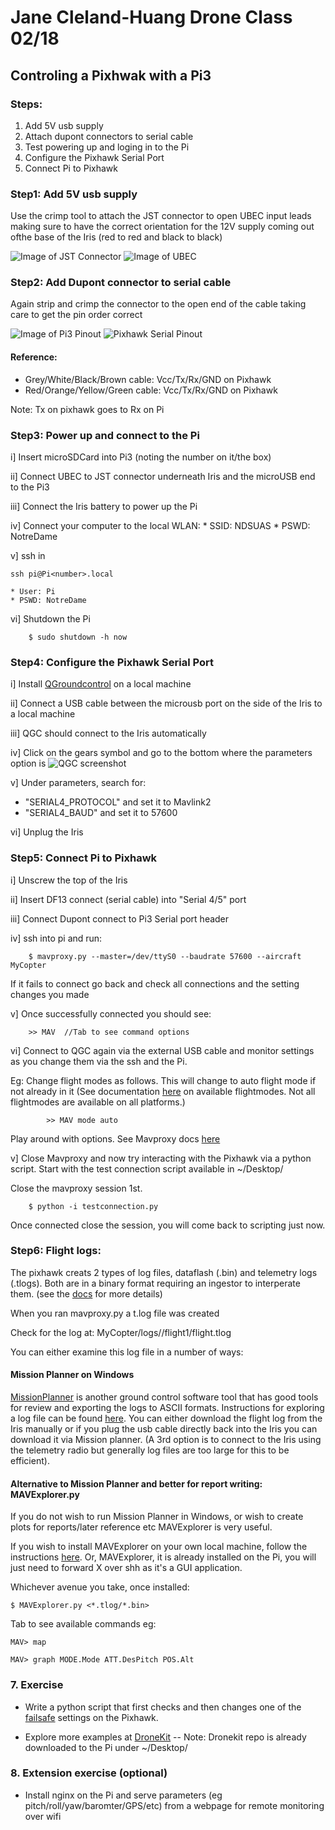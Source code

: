 # Jane Cleland-Huang Drone Class 02/18
## Controling a Pixhwak with a Pi3
### Steps:
1. Add 5V usb supply 
2. Attach dupont connectors to serial cable
3. Test powering up and loging in to the Pi
4. Configure the Pixhawk Serial Port
5. Connect Pi to Pixhawk


### Step1: Add 5V usb supply
Use the crimp tool to attach the JST connector to open UBEC input leads making sure to have the correct orientation for the 12V supply coming out ofthe base of the Iris
(red to red and black to black)

![Image of JST Connector](https://r4space.github.io/docs/images/JST.jpeg)
![Image of UBEC](https://r4space.github.io/docs/images/UBEC.jpg)


### Step2: Add Dupont connector to serial cable
Again strip and crimp the connector to the open end of the cable taking care to get the pin order correct

![Image of Pi3 Pinout](https://r4space.github.io/docs/images/rp3_pinout.png)
![Pixhawk Serial Pinout](https://r4space.github.io/docs/images/PHSerial.png)

#### Reference:
- Grey/White/Black/Brown cable: Vcc/Tx/Rx/GND on Pixhawk
- Red/Orange/Yellow/Green cable:  Vcc/Tx/Rx/GND on Pixhawk

Note: Tx on pixhawk goes to Rx on Pi

### Step3: Power up and connect to the Pi
i] Insert microSDCard into Pi3 (noting the number on it/the box)

ii] Connect UBEC to JST connector underneath Iris and the microUSB end to the Pi3

iii] Connect the Iris battery to power up the Pi

iv] Connect your computer to the local WLAN:
    * SSID: NDSUAS
    * PSWD: NotreDame

v] ssh in
```
ssh pi@Pi<number>.local
```
    * User: Pi
    * PSWD: NotreDame

vi] Shutdown the Pi 
```
    $ sudo shutdown -h now
```

### Step4: Configure the Pixhawk Serial Port
i] Install [QGroundcontrol](http://qgroundcontrol.com/downloads/) on a local machine

ii] Connect a USB cable between the microusb port on the side of the Iris to a local machine

iii] QGC should connect to the Iris automatically

iv] Click on the gears symbol and go to the bottom where the parameters option is
![QGC screenshot](https://r4space.github.io/docs/images/qgc.png)

v] Under parameters, search for:
  - "SERIAL4_PROTOCOL" and set it to Mavlink2
  - "SERIAL4_BAUD" and set it to 57600

vi] Unplug the Iris

### Step5: Connect Pi to Pixhawk
i] Unscrew the top of the Iris

ii] Insert DF13 connect (serial cable) into "Serial 4/5" port

iii] Connect Dupont connect to Pi3 Serial port header

iv] ssh into pi and run:
```
    $ mavproxy.py --master=/dev/ttyS0 --baudrate 57600 --aircraft MyCopter
```   

If it fails to connect go back and check all connections and the setting changes you made

v] Once successfully connected you should see:
```
    >> MAV  //Tab to see command options
```


vi] Connect to QGC again via the external USB cable and monitor settings as you change them via the ssh and the Pi.  
    
Eg: Change flight modes as follows.  This will change to auto flight mode if not already in it (See documentation [here](http://ardupilot.org/plane/docs/flight-modes.html) on available flightmodes.  Not all flightmodes are available on all platforms.)

```
        >> MAV mode auto    
```
        

Play around with options.  See Mavproxy docs [here](http://ardupilot.github.io/MAVProxy/html/index.html)

v] Close Mavproxy and now try interacting with the Pixhawk via a python script.  Start with the test connection script available in ~/Desktop/  

Close the mavproxy session 1st.

```
    $ python -i testconnection.py
```

Once connected close the session, you will come back to scripting just now.


### Step6: Flight logs:
The pixhawk creats 2 types of log files, dataflash (.bin) and telemetry logs (.tlogs).  Both are in a binary format requiring an ingestor to interperate them.
(see the [docs](http://ardupilot.org/copter/docs/common-downloading-and-analyzing-data-logs-in-mission-planner.html) for more details)

When you ran mavproxy.py a t.log file was created

Check for the log at: MyCopter/logs/<DATE>/flight1/flight<number>.tlog

You can either examine this log file in a number of ways:


#### Mission Planner on Windows
[MissionPlanner](http://ardupilot.org/planner/docs/common-install-mission-planner.html) is another ground control software tool that has good tools for review and exporting the logs to ASCII formats.  Instructions for exploring a log file can be found [here](http://ardupilot.org/copter/docs/common-downloading-and-analyzing-data-logs-in-mission-planner.html).  You can either download the flight log from the Iris manually or if you plug the usb cable directly back into the Iris you can download it via Mission planner.  (A 3rd option is to connect to the Iris using the telemetry radio but generally log files are too large for this to be efficient). 

#### Alternative to Mission Planner and better for report writing: MAVExplorer.py
If you do not wish to run Mission Planner in Windows, or wish to create plots for reports/later reference etc MAVExplorer is very useful.  

If you wish to install MAVExplorer on your own local machine, follow the instructions [here](http://ardupilot.org/dev/docs/using-mavexplorer-for-log-analysis.html).  Or, MAVExplorer, it is already installed on the Pi, you will just need to forward X over shh as it's a GUI application.

Whichever avenue you take, once installed:
```
$ MAVExplorer.py <*.tlog/*.bin>
```

Tab to see available commands eg:

```
MAV> map
```

```
MAV> graph MODE.Mode ATT.DesPitch POS.Alt
```

### 7. Exercise
- Write a python script that first checks and then changes one of the [failsafe](http://ardupilot.org/copter/docs/failsafe-landing-page.html) settings on the Pixhawk.

- Explore more examples at [DroneKit](http://python.dronekit.io/examples/index.html#example-toc)
    -- Note: Dronekit repo is already downloaded to the Pi under ~/Desktop/


### 8. Extension exercise (optional)
- Install nginx on the Pi and serve parameters (eg pitch/roll/yaw/baromter/GPS/etc) from a webpage for remote monitoring over wifi







































































































































































































































































